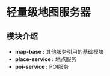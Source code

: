 # 轻量级地图服务器

## 模块介绍

* **map-base :** 其他服务引用的基础模块
* **place-service :** 地点服务
* **poi-service :**  POI服务
